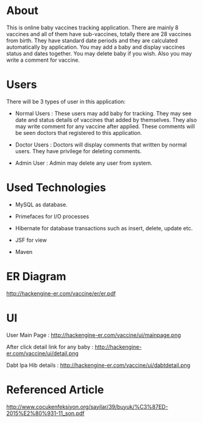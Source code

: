 # About

This is online baby vaccines tracking application. There are mainly 8 vaccines and all of them have sub-vaccines, totally there are 28 vaccines from birth.
They have standard date periods and they are calculated automatically by application. You may add a baby and display vaccines status and dates together. You 
may delete baby if you wish. Also you may write a comment for vaccine.

# Users

There will be 3 types of user in this application:

* Normal Users : These users may add baby for tracking. They may see date and status details of vaccines that added by themselves. They also may
            write comment for any vaccine after applied. These comments will be seen doctors that registered to this application.

* Doctor Users : Doctors will display comments that written by normal users. They have privilege for deleting comments.

* Admin User : Admin may delete any user from system.

# Used Technologies

* MySQL as database.
    
* Primefaces for I/O processes

* Hibernate for database transactions such as insert, delete, update etc.

* JSF for view

* Maven

# ER Diagram

http://hackengine-er.com/vaccine/er/er.pdf

# UI

User Main Page : http://hackengine-er.com/vaccine/ui/mainpage.png

After click detail link for any baby : http://hackengine-er.com/vaccine/ui/detail.png

Dabt Ipa Hib details : http://hackengine-er.com/vaccine/ui/dabtdetail.png

# Referenced Article

http://www.cocukenfeksiyon.org/sayilar/39/buyuk/%C3%87ED-2015%E2%80%931-11_son.pdf


